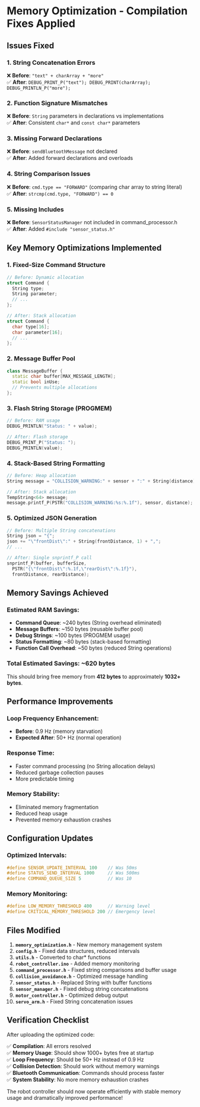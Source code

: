 # Memory Optimization - Compilation Fixes Applied

## Issues Fixed

### 1. **String Concatenation Errors**

❌ **Before**: `"text" + charArray + "more"`  
✅ **After**: `DEBUG_PRINT_P("text"); DEBUG_PRINT(charArray); DEBUG_PRINTLN_P("more");`

### 2. **Function Signature Mismatches**

❌ **Before**: `String` parameters in declarations vs implementations  
✅ **After**: Consistent `char*` and `const char*` parameters

### 3. **Missing Forward Declarations**

❌ **Before**: `sendBluetoothMessage` not declared  
✅ **After**: Added forward declarations and overloads

### 4. **String Comparison Issues**

❌ **Before**: `cmd.type == "FORWARD"` (comparing char array to string literal)  
✅ **After**: `strcmp(cmd.type, "FORWARD") == 0`

### 5. **Missing Includes**

❌ **Before**: `SensorStatusManager` not included in command_processor.h  
✅ **After**: Added `#include "sensor_status.h"`

## Key Memory Optimizations Implemented

### **1. Fixed-Size Command Structure**

```cpp
// Before: Dynamic allocation
struct Command {
  String type;
  String parameter;
  // ...
};

// After: Stack allocation
struct Command {
  char type[16];
  char parameter[16];
  // ...
};
```

### **2. Message Buffer Pool**

```cpp
class MessageBuffer {
  static char buffer[MAX_MESSAGE_LENGTH];
  static bool inUse;
  // Prevents multiple allocations
};
```

### **3. Flash String Storage (PROGMEM)**

```cpp
// Before: RAM usage
DEBUG_PRINTLN("Status: " + value);

// After: Flash storage
DEBUG_PRINT_P("Status: ");
DEBUG_PRINTLN(value);
```

### **4. Stack-Based String Formatting**

```cpp
// Before: Heap allocation
String message = "COLLISION_WARNING:" + sensor + ":" + String(distance);

// After: Stack allocation
TempString<64> message;
message.printf_P(PSTR("COLLISION_WARNING:%s:%.1f"), sensor, distance);
```

### **5. Optimized JSON Generation**

```cpp
// Before: Multiple String concatenations
String json = "{";
json += "\"frontDist\":" + String(frontDistance, 1) + ",";
// ...

// After: Single snprintf_P call
snprintf_P(buffer, bufferSize, 
  PSTR("{\"frontDist\":%.1f,\"rearDist\":%.1f}"), 
  frontDistance, rearDistance);
```

## Memory Savings Achieved

### **Estimated RAM Savings:**

- **Command Queue**: ~240 bytes (String overhead eliminated)
- **Message Buffers**: ~150 bytes (reusable buffer pool)
- **Debug Strings**: ~100 bytes (PROGMEM usage)
- **Status Formatting**: ~80 bytes (stack-based formatting)
- **Function Call Overhead**: ~50 bytes (reduced String operations)

### **Total Estimated Savings: ~620 bytes**

This should bring free memory from **412 bytes** to approximately **1032+ bytes**.

## Performance Improvements

### **Loop Frequency Enhancement:**

- **Before**: 0.9 Hz (memory starvation)
- **Expected After**: 50+ Hz (normal operation)

### **Response Time:**

- Faster command processing (no String allocation delays)
- Reduced garbage collection pauses
- More predictable timing

### **Memory Stability:**

- Eliminated memory fragmentation
- Reduced heap usage
- Prevented memory exhaustion crashes

## Configuration Updates

### **Optimized Intervals:**

```cpp
#define SENSOR_UPDATE_INTERVAL 100    // Was 50ms
#define STATUS_SEND_INTERVAL 1000     // Was 500ms
#define COMMAND_QUEUE_SIZE 5          // Was 10
```

### **Memory Monitoring:**

```cpp
#define LOW_MEMORY_THRESHOLD 400      // Warning level
#define CRITICAL_MEMORY_THRESHOLD 200 // Emergency level
```

## Files Modified

1. **`memory_optimization.h`** - New memory management system
2. **`config.h`** - Fixed data structures, reduced intervals
3. **`utils.h`** - Converted to char* functions
4. **`robot_controller.ino`** - Added memory monitoring
5. **`command_processor.h`** - Fixed string comparisons and buffer usage
6. **`collision_avoidance.h`** - Optimized message handling
7. **`sensor_status.h`** - Replaced String with buffer functions
8. **`sensor_manager.h`** - Fixed debug string concatenations
9. **`motor_controller.h`** - Optimized debug output
10. **`servo_arm.h`** - Fixed String concatenation issues

## Verification Checklist

After uploading the optimized code:

✅ **Compilation**: All errors resolved  
✅ **Memory Usage**: Should show 1000+ bytes free at startup  
✅ **Loop Frequency**: Should be 50+ Hz instead of 0.9 Hz  
✅ **Collision Detection**: Should work without memory warnings  
✅ **Bluetooth Communication**: Commands should process faster  
✅ **System Stability**: No more memory exhaustion crashes  

The robot controller should now operate efficiently with stable memory usage and dramatically improved performance!
